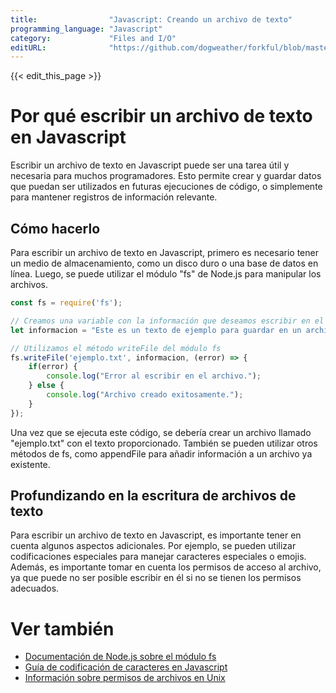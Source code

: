 ```yaml
---
title:                "Javascript: Creando un archivo de texto"
programming_language: "Javascript"
category:             "Files and I/O"
editURL:              "https://github.com/dogweather/forkful/blob/master/content/es/javascript/writing-a-text-file.md"
---
```


{{< edit_this_page >}}

# Por qué escribir un archivo de texto en Javascript

Escribir un archivo de texto en Javascript puede ser una tarea útil y necesaria para muchos programadores. Esto permite crear y guardar datos que puedan ser utilizados en futuras ejecuciones de código, o simplemente para mantener registros de información relevante.

## Cómo hacerlo

Para escribir un archivo de texto en Javascript, primero es necesario tener un medio de almacenamiento, como un disco duro o una base de datos en línea. Luego, se puede utilizar el módulo "fs" de Node.js para manipular los archivos.

```Javascript
const fs = require('fs');

// Creamos una variable con la información que deseamos escribir en el archivo
let informacion = "Este es un texto de ejemplo para guardar en un archivo.";

// Utilizamos el método writeFile del módulo fs
fs.writeFile('ejemplo.txt', informacion, (error) => {
    if(error) {
        console.log("Error al escribir en el archivo.");
    } else {
        console.log("Archivo creado exitosamente.");
    }
});
```

Una vez que se ejecuta este código, se debería crear un archivo llamado "ejemplo.txt" con el texto proporcionado. También se pueden utilizar otros métodos de fs, como appendFile para añadir información a un archivo ya existente.

## Profundizando en la escritura de archivos de texto

Para escribir un archivo de texto en Javascript, es importante tener en cuenta algunos aspectos adicionales. Por ejemplo, se pueden utilizar codificaciones especiales para manejar caracteres especiales o emojis. Además, es importante tomar en cuenta los permisos de acceso al archivo, ya que puede no ser posible escribir en él si no se tienen los permisos adecuados.

# Ver también

- [Documentación de Node.js sobre el módulo fs](https://nodejs.org/api/fs.html)
- [Guía de codificación de caracteres en Javascript](https://developer.mozilla.org/es/docs/Web/JavaScript/Reference/Global_Objects/String/fromCodePoint)
- [Información sobre permisos de archivos en Unix](https://www.guru99.com/file-permissions.html)
